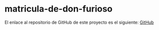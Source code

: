 # matricula-de-don-furioso

El enlace al repositorio de GitHub de este proyecto es el siguiente: [GitHub](https://github.com/jzazooro/matricula-de-don-furioso.git)
